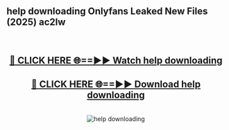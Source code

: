 <h2>help downloading Onlyfans Leaked New Files (2025) ac2lw</h2>
<br>
<div align="center">
<h2><a href="https://mediafiles.top/help_downloading&ref=git" rel="nofollow">🔴 CLICK HERE 🌐==►► Watch help downloading</a></h2>
<h2><a href="https://mediafiles.top/help_downloading&ref=git" rel="nofollow">🔴 CLICK HERE 🌐==►► Download help downloading</a></h2>
<br>
<a href="https://mediafiles.top/help_downloading&ref=git" rel="nofollow" data-target="animated-image.originalLink"><img src="https://i.ibb.co.com/xMMVF88/686577567.gif" alt="help downloading" style="max-width: 100%; display: inline-block;" data-target="animated-image.originalImage"></a>
</div>
<br>
<br>